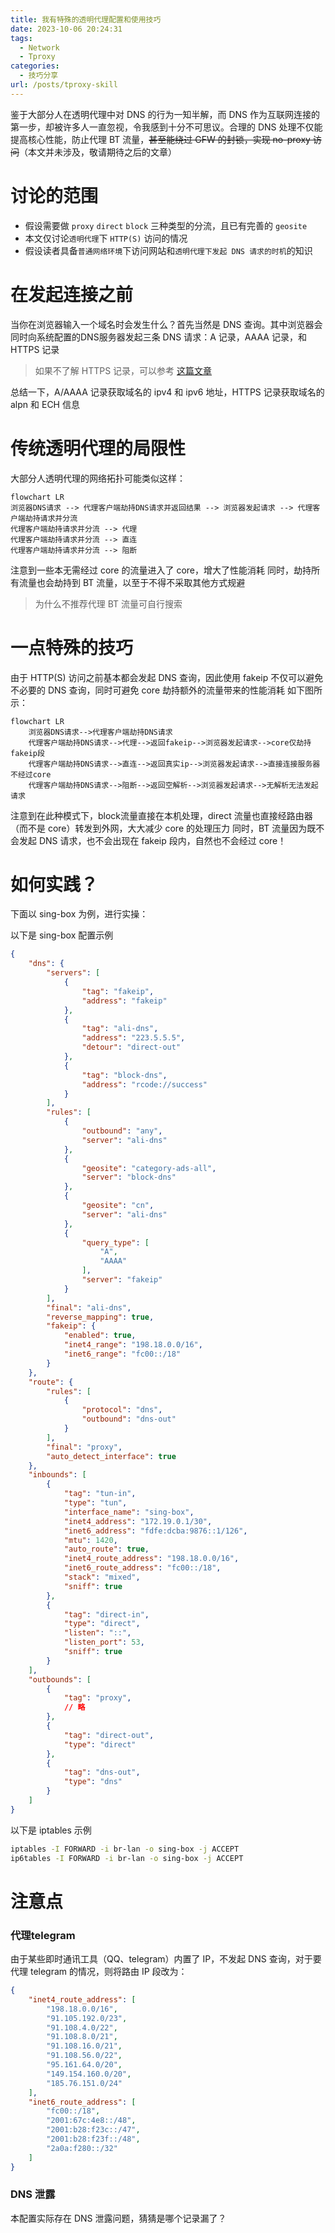 ```yaml
---
title: 我有特殊的透明代理配置和使用技巧
date: 2023-10-06 20:24:31
tags:  
  - Network
  - Tproxy
categories: 
  - 技巧分享
url: /posts/tproxy-skill
---
```

鉴于大部分人在透明代理中对 DNS 的行为一知半解，而 DNS 作为互联网连接的第一步，却被许多人一直忽视，令我感到十分不可思议。合理的 DNS 处理不仅能提高核心性能，防止代理 BT 流量，~~甚至能绕过 GFW 的封锁，实现 no-proxy 访问~~（本文并未涉及，敬请期待之后的文章）

# 讨论的范围
* 假设需要做 `proxy` `direct` `block` 三种类型的分流，且已有完善的 `geosite`
* 本文仅讨论`透明代理`下 `HTTP(S)` 访问的情况
* 假设读者具备`普通网络环境`下访问网站和`透明代理下发起 DNS 请求的时机`的知识

# 在发起连接之前
当你在浏览器输入一个域名时会发生什么？首先当然是 DNS 查询。其中浏览器会同时向系统配置的DNS服务器发起三条 DNS 请求：A 记录，AAAA 记录，和 HTTPS 记录
> 如果不了解 HTTPS 记录，可以参考 [这篇文章](https://taoshu.in/dns/dns-svcb-https.html)

总结一下，A/AAAA 记录获取域名的 ipv4 和 ipv6 地址，HTTPS 记录获取域名的 alpn 和 ECH 信息

# 传统透明代理的局限性
大部分人透明代理的网络拓扑可能类似这样：
```mermaid
flowchart LR
浏览器DNS请求 --> 代理客户端劫持DNS请求并返回结果 --> 浏览器发起请求 --> 代理客户端劫持请求并分流
代理客户端劫持请求并分流 --> 代理
代理客户端劫持请求并分流 --> 直连
代理客户端劫持请求并分流 --> 阻断
```
注意到一些本无需经过 core 的流量进入了 core，增大了性能消耗
同时，劫持所有流量也会劫持到 BT 流量，以至于不得不采取其他方式规避
> 为什么不推荐代理 BT 流量可自行搜索

# 一点特殊的技巧
由于 HTTP(S) 访问之前基本都会发起 DNS 查询，因此使用 fakeip 不仅可以避免不必要的 DNS 查询，同时可避免 core 劫持额外的流量带来的性能消耗
如下图所示：
```mermaid
flowchart LR
    浏览器DNS请求-->代理客户端劫持DNS请求
    代理客户端劫持DNS请求-->代理-->返回fakeip-->浏览器发起请求-->core仅劫持fakeip段
    代理客户端劫持DNS请求-->直连-->返回真实ip-->浏览器发起请求-->直接连接服务器不经过core
    代理客户端劫持DNS请求-->阻断-->返回空解析-->浏览器发起请求-->无解析无法发起请求
```
注意到在此种模式下，block流量直接在本机处理，direct 流量也直接经路由器（而不是 core）转发到外网，大大减少 core 的处理压力
同时，BT 流量因为既不会发起 DNS 请求，也不会出现在 fakeip 段内，自然也不会经过 core！

# 如何实践？
下面以 sing-box 为例，进行实操：

以下是 sing-box 配置示例
```json
{
    "dns": {
        "servers": [
            {
                "tag": "fakeip",
                "address": "fakeip"
            },
            {
                "tag": "ali-dns",
                "address": "223.5.5.5",
                "detour": "direct-out"
            },
            {
                "tag": "block-dns",
                "address": "rcode://success"
            }
        ],
        "rules": [
            {
                "outbound": "any",
                "server": "ali-dns"
            },
            {
                "geosite": "category-ads-all",
                "server": "block-dns"
            },
            {
                "geosite": "cn",
                "server": "ali-dns"
            },
            {
                "query_type": [
                    "A",
                    "AAAA"
                ],
                "server": "fakeip"
            }
        ],
        "final": "ali-dns",
        "reverse_mapping": true,
        "fakeip": {
            "enabled": true,
            "inet4_range": "198.18.0.0/16",
            "inet6_range": "fc00::/18"
        }
    },
    "route": {
        "rules": [
            {
                "protocol": "dns",
                "outbound": "dns-out"
            }
        ],
        "final": "proxy",
        "auto_detect_interface": true
    },
    "inbounds": [
        {
            "tag": "tun-in",
            "type": "tun",
            "interface_name": "sing-box",
            "inet4_address": "172.19.0.1/30",
            "inet6_address": "fdfe:dcba:9876::1/126",
            "mtu": 1420,
            "auto_route": true,
            "inet4_route_address": "198.18.0.0/16",
            "inet6_route_address": "fc00::/18",
            "stack": "mixed",
            "sniff": true
        },
        {
            "tag": "direct-in",
            "type": "direct",
            "listen": "::",
            "listen_port": 53,
            "sniff": true
        }
    ],
    "outbounds": [
        {
            "tag": "proxy",
            // 略
        },
        {
            "tag": "direct-out",
            "type": "direct"
        },
        {
            "tag": "dns-out",
            "type": "dns"
        }
    ]
}
```

以下是 iptables 示例
```bash
iptables -I FORWARD -i br-lan -o sing-box -j ACCEPT
ip6tables -I FORWARD -i br-lan -o sing-box -j ACCEPT
```

# 注意点
### 代理telegram
由于某些即时通讯工具（QQ、telegram）内置了 IP，不发起 DNS 查询，对于要代理 telegram 的情况，则将路由 IP 段改为：
```json
{
    "inet4_route_address": [
        "198.18.0.0/16",
        "91.105.192.0/23",
        "91.108.4.0/22",
        "91.108.8.0/21",
        "91.108.16.0/21",
        "91.108.56.0/22",
        "95.161.64.0/20",
        "149.154.160.0/20",
        "185.76.151.0/24"
    ],
    "inet6_route_address": [
        "fc00::/18",
        "2001:67c:4e8::/48",
        "2001:b28:f23c::/47",
        "2001:b28:f23f::/48",
        "2a0a:f280::/32"
    ]
}
```
### DNS 泄露
本配置实际存在 DNS 泄露问题，猜猜是哪个记录漏了？